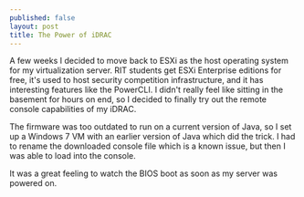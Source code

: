 ```yaml
---
published: false
layout: post
title: The Power of iDRAC
---
```

A few weeks I decided to move back to ESXi as the host operating system for my virtualization server. RIT students get ESXi Enterprise editions for free, it's used to host security competition infrastructure, and it has interesting features like the PowerCLI. I didn't really feel like sitting in the basement for hours on end, so I decided to finally try out the remote console capabilities of my iDRAC.

The firmware was too outdated to run on a current version of Java, so I set up a Windows 7 VM with an earlier version of Java which did the trick. I had to rename the downloaded console file which is a known issue, but then I was able to load into the console.

It was a great feeling to watch the BIOS boot as soon as my server was powered on.
